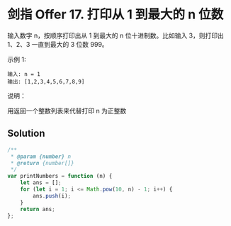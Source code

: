 # 剑指 Offer 17. 打印从 1 到最大的 n 位数

输入数字 n，按顺序打印出从 1 到最大的 n 位十进制数。比如输入 3，则打印出 1、2、3 一直到最大的 3 位数 999。

示例 1:

```
输入: n = 1
输出: [1,2,3,4,5,6,7,8,9]
```

说明：

用返回一个整数列表来代替打印
n 为正整数

## Solution

```js
/**
 * @param {number} n
 * @return {number[]}
 */
var printNumbers = function (n) {
    let ans = [];
    for (let i = 1; i <= Math.pow(10, n) - 1; i++) {
        ans.push(i);
    }
    return ans;
};
```
